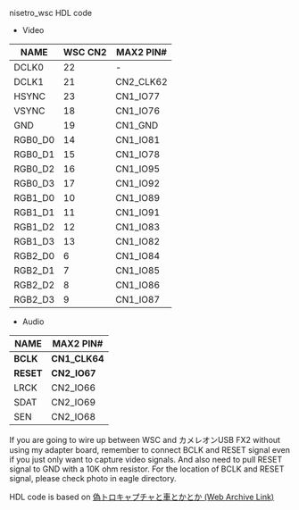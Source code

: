 nisetro_wsc HDL code

 - Video
 
|NAME|WSC CN2|MAX2 PIN#
|--|--|--|
|DCLK0|22|-
|DCLK1|21|CN2_CLK62
|HSYNC|23|CN1_IO77
|VSYNC|18|CN1_IO76
|GND|19|CN1_GND
|RGB0_D0|14|CN1_IO81
|RGB0_D1|15|CN1_IO78
|RGB0_D2|16|CN1_IO95
|RGB0_D3|17|CN1_IO92
|RGB1_D0|10|CN1_IO89
|RGB1_D1|11|CN1_IO91
|RGB1_D2|12|CN1_IO83
|RGB1_D3|13|CN1_IO82
|RGB2_D0|6|CN1_IO84
|RGB2_D1|7|CN1_IO85
|RGB2_D2|8|CN1_IO86
|RGB2_D3|9|CN1_IO87

 - Audio

|NAME|MAX2 PIN#
|--|--|
|**BCLK**|**CN1_CLK64**|
|**RESET**|**CN2_IO67**|
|LRCK|CN2_IO66|
|SDAT|CN2_IO69|
|SEN  |CN2_IO68|

If you are going to wire up between WSC and カメレオンUSB FX2 without using my adapter board, remember to connect BCLK and RESET signal even if you just only want to capture video signals. And also need to pull RESET signal to GND with a 10K ohm resistor.
For the location of BCLK and RESET signal, please check photo in eagle directory.

HDL code is based on [偽トロキャプチャと車とかとか (Web Archive Link)](https://web.archive.org/web/20151204081747/http://pipin.blog.eonet.jp/default/2010/05/i-531-e77e.html)